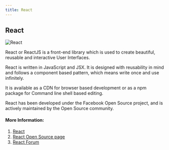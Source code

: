 ```yaml
---
title: React
---
```

## React

![React](https://upload.wikimedia.org/wikipedia/commons/thumb/a/a7/React-icon.svg/200px-React-icon.svg.png)

React or ReactJS is a front-end library which is used to create beautiful, reusable and interactive User Interfaces.

React is written in JavaScript and JSX. It is designed with reusability in mind and follows a component based pattern, which means write once and use infinitely.

It is available as a CDN for browser based development or as a npm package for Command line shell based editing.

React has been developed under the Facebook Open Source project, and is actively maintained by the Open Source community.

#### More Information:
<!-- Please add any articles you think might be helpful to read before writing the article -->
1. [React](https://reactjs.org/)
2. [React Open Source page](https://github.com/facebook/react/)
3. [React Forum](https://discuss.reactjs.org/)
